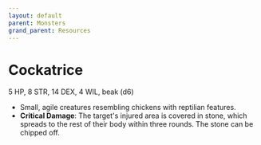 ```yaml
---
layout: default
parent: Monsters
grand_parent: Resources
---
```


# Cockatrice

5 HP, 8 STR, 14 DEX, 4 WIL, beak (d6)

- Small, agile creatures resembling chickens with reptilian features.
- **Critical Damage**: The target's injured area is covered in stone, which spreads to the rest of their body within three rounds. The stone can be chipped off.